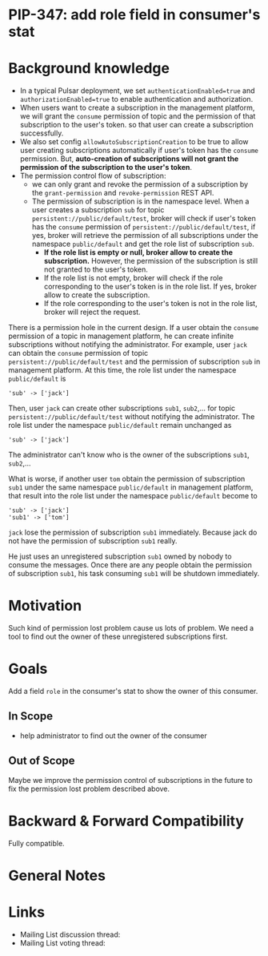 
# PIP-347: add role field in consumer's stat

# Background knowledge

- In a typical Pulsar deployment, we set `authenticationEnabled=true` and `authorizationEnabled=true` to enable authentication and authorization.
- When users want to create a subscription in the management platform, we will grant the `consume` permission of topic and the permission of
that subscription to the user's token. so that user can create a subscription successfully.
- We also set config `allowAutoSubscriptionCreation` to be true to allow user creating subscriptions automatically if user's token has the `consume` permission.
But, **auto-creation of subscriptions will not grant the permission of the subscription to the user's token**.
- The permission control flow of subscription: 
  - we can only grant and revoke the permission of a subscription by the `grant-permission` and `revoke-permission` REST API.
  - The permission of subscription is in the namespace level. When a user creates a subscription `sub` for topic `persistent://public/default/test`,
  broker will check if user's token has the `consume` permission of `persistent://public/default/test`, if yes, broker will retrieve the permission of all subscriptions under the namespace `public/default` and get the role list of subscription `sub`.
    - **If the role list is empty or null, broker allow to create the subscription.** However, the permission of the subscription is still not granted to the user's token.
    - If the role list is not empty, broker will check if the role corresponding to the user's token is in the role list. If yes, broker allow to create the subscription.
    - If the role corresponding to the user's token is not in the role list, broker will reject the request.

There is a permission hole in the current design. If a user obtain the `consume` permission of a topic in management platform, he can create infinite subscriptions without notifying the administrator.
For example, user `jack` can obtain the `consume` permission of topic `persistent://public/default/test` and the permission of subscription `sub` in management platform.
At this time, the role list under the namespace `public/default` is 
```
'sub' -> ['jack']
```
Then, user `jack` can create other subscriptions `sub1`, `sub2`,... for topic `persistent://public/default/test` without notifying the administrator. The role list under the namespace `public/default` remain unchanged as
```
'sub' -> ['jack']
```
The administrator can't know who is the owner of the subscriptions `sub1`, `sub2`,...

What is worse, if another user `tom` obtain the permission of subscription `sub1` under the same namespace `public/default` in management platform, that result into the role list under the namespace `public/default` become to 
``` 
'sub' -> ['jack']
'sub1' -> ['tom']
```
`jack` lose the permission of subscription `sub1` immediately. Because jack do not have the permission of subscription `sub1` really.

He just uses an unregistered subscription `sub1` owned by nobody to consume the messages. Once there are any people obtain the permission of subscription `sub1`, his task consuming `sub1` will be shutdown immediately.

# Motivation

Such kind of permission lost problem cause us lots of problem. We need a tool to find out the owner of these unregistered subscriptions first.

# Goals
Add a field `role` in the consumer's stat to show the owner of this consumer.

## In Scope

- help administrator to find out the owner of the consumer

## Out of Scope

Maybe we improve the permission control of subscriptions in the future to fix the permission lost problem described above.


# Backward & Forward Compatibility

Fully compatible.

# General Notes

# Links

<!--
Updated afterwards
-->
* Mailing List discussion thread:
* Mailing List voting thread:
